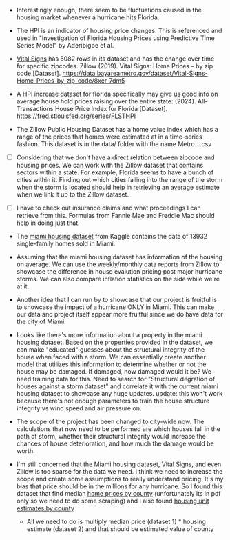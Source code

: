 - Interestingly enough, there seem to be fluctuations caused in the housing market whenever a hurricane hits Florida.
- The HPI is an indicator of housing price changes. This is referenced and used in "Investigation of Florida Housing Prices using Predictive Time Series Model" by Aderibigbe et al.
- [Vital Signs](https://data.bayareametro.gov/dataset/Vital-Signs-Home-Prices-by-zip-code/8xer-7dm5/about_data) has 5082 rows in its dataset and has the change over time for specific zipcodes. Zillow (2019). Vital Signs: Home Prices – by zip code [Dataset]. https://data.bayareametro.gov/dataset/Vital-Signs-Home-Prices-by-zip-code/8xer-7dm5

- A HPI increase dataset for florida specifically may give us good info on average house hold prices raising over the entire state: (2024). All-Transactions House Price Index for Florida [Dataset]. https://fred.stlouisfed.org/series/FLSTHPI

- The Zillow Public Housing Dataset has a home value index which has a range of the prices that homes were estimated at in a time-series fashion. This dataset is in the data/ folder with the name Metro....csv

- [ ] Considering that we don't have a direct relation between zipcode and housing prices. We can work with the Zillow dataset that contains sectors within a state. For example, Florida seems to have a bunch of cities within it. Finding out which cities falling into the range of the storm when the storm is located should help in retrieving an average estimate when we link it up to the Zillow dataset.

- [ ] I have to check out insurance claims and what proceedings I can retrieve from this. Formulas from Fannie Mae and Freddie Mac should help in doing just that.

- The [miami housing dataset](https://www.kaggle.com/datasets/deepcontractor/miami-housing-dataset) from Kaggle contains the data of 13932 single-family homes sold in Miami.

- Assuming that the miami housing dataset has information of the housing on average. We can use the weekly/monthly data reports from Zillow to showcase the difference in house evalution pricing post major hurricane storms. We can also compare inflation statistics on the side while we're at it.

- Another idea that I can run by to showcase that our project is fruitful is to showcase the impact of a hurricane ONLY in Miami. This can make our data and project itself appear more fruitful since we do have data for the city of Miami.

- Looks like there's more information about a property in the miami housing dataset. Based on the properties provided in the dataset, we can make "educated" guesses about the structural integrity of the house when faced with a storm. We can essentially create another model that utilizes this information to determine whether or not the house may be damaged. If damaged, how damaged would it be? We need training data for this. Need to search for "Structural degration of houses against a storm dataset" and correlate it with the current miami housing dataset to showcase any huge updates. update: this won't work because there's not enough parameters to train the house structure integrity vs wind speed and air pressure on.

- The scope of the project has been changed to city-wide now. The calculations that now need to be performed are which houses fall in the path of storm, whether their structural integrity would increase the chances of house deterioration, and how much the damage would be worth.

- I'm still concerned that the Miami housing dataset, Vital Signs, and even Zillow is too sparse for the data we need. I think we need to increase the scope and create some assumptions to really understand pricing. It's my bias that price should be in the millions for any hurricane. So I found this dataset that find median [home prices by county](https://www.nar.realtor/sites/default/files/documents/2024-q1-county-median-prices-and-monthly-mortgage-payment-by-state-07-09-2024.pdf) (unfortunately its in pdf only so we need to do some scraping) and I also found [housing unit estimates by county](https://www.census.gov/data/tables/time-series/demo/popest/2020s-total-housing-units.html)
   - All we need to do is multiply median price (dataset 1) * housing estimate (dataset 2) and that should be estimated value of county
